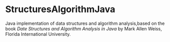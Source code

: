 # StructuresAlgorithmJava

Java implementation of data structures and algorithm analysis,based on the book *Date Structures and Algorithm Analysis in Java* by Mark Allen Weiss, Florida International University.
